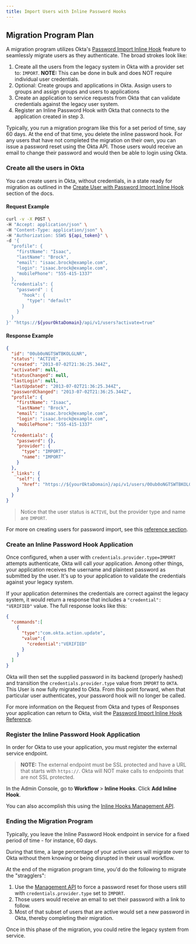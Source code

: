 ```yaml
---
title: Import Users with Inline Password Hooks
---
```


## Migration Program Plan

A migration program utilizes Okta's [Password Import Inline Hook](/docs/reference/password-hook/) feature to seamlessly migrate users as they authenticate. The broad strokes look like:

1. Create all the users from the legacy system in Okta with a provider set to: `IMPORT`. **NOTE:** This can be done in bulk and does NOT require individual user credentials.
2. Optional: Create groups and applications in Okta. Assign users to groups and assign groups and users to applications
3. Create an application to service requests from Okta that can validate credentials against the legacy user system.
4. Register an Inline Password Hook with Okta that connects to the application created in step 3.

Typically, you run a migration program like this for a set period of time, say 60 days. At the end of that time, you delete the inline password hook. For any users that have not completed the migration on their own, you can issue a password reset using the Okta API. Those users would receive an email to change their password and would then be able to login using Okta.

### Create all the users in Okta

You can create users in Okta, without credentials, in a state ready for migration as outlined in the [Create User with Password Import Inline Hook](/docs/reference/api/users/#create-user-with-password-import-inline-hook) section of the docs.


#### Request Example

```bash
curl -v -X POST \
-H "Accept: application/json" \
-H "Content-Type: application/json" \
-H "Authorization: SSWS ${api_token}" \
-d '{
  "profile": {
    "firstName": "Isaac",
    "lastName": "Brock",
    "email": "isaac.brock@example.com",
    "login": "isaac.brock@example.com",
    "mobilePhone": "555-415-1337"
  },
  "credentials": {
    "password" : {
      "hook": {
        "type": "default"
      }
    }
  }
}' "https://${yourOktaDomain}/api/v1/users?activate=true"
```

#### Response Example

```json
{
  "id": "00ub0oNGTSWTBKOLGLNR",
  "status": "ACTIVE",
  "created": "2013-07-02T21:36:25.344Z",
  "activated": null,
  "statusChanged": null,
  "lastLogin": null,
  "lastUpdated": "2013-07-02T21:36:25.344Z",
  "passwordChanged": "2013-07-02T21:36:25.344Z",
  "profile": {
    "firstName": "Isaac",
    "lastName": "Brock",
    "email": "isaac.brock@example.com",
    "login": "isaac.brock@example.com",
    "mobilePhone": "555-415-1337"
  },
  "credentials": {
    "password": {},
    "provider": {
      "type": "IMPORT",
      "name": "IMPORT"
    }
  },
  "_links": {
    "self": {
      "href": "https://${yourOktaDomain}/api/v1/users/00ub0oNGTSWTBKOLGLNR"
    }
  }
}
```

> Notice that the user status is `ACTIVE`, but the provider type and name are `IMPORT`.

For more on creating users for password import, see this [reference section](/docs/reference/api/users/#create-user-with-password-import-inline-hook).

### Create an Inline Password Hook Application

Once configured, when a user with `credentials.provider.type=IMPORT` attempts authenticate, Okta will call _your_ application. Among other things, your application receives the username and plaintext password as submitted by the user. It's up to your application to validate the credentials against your legacy system.

If your application determines the credentials are correct against the legacy system, it would return a response that includes a `"credential": "VERIFIED"` value. The full response looks like this:

```json
{
  "commands":[
    {
      "type":"com.okta.action.update",
      "value":{
        "credential":"VERIFIED"
      }
    }
  ]
}
```

Okta will then set the supplied password in its backend (properly hashed) and transition the `credentials.provider.type` value from `IMPORT` to `OKTA`. This User is now fully migrated to Okta. From this point forward, when that particular user authenticates, your password hook will no longer be called.

For more information on the Request from Okta and types of Responses your application can return to Okta, visit the [Password Import Inline Hook Reference](/docs/reference/password-hook/).

### Register the Inline Password Hook Application

In order for Okta to use your application, you must register the external service endpoint.

> **NOTE:** The external endpoint must be SSL protected and have a URL that starts with `https://`. Okta will NOT make calls to endpoints that are not SSL protected.

In the Admin Console, go to **Workflow** > **Inline Hooks**. Click **Add Inline Hook**.

You can also accomplish this using the [Inline Hooks Management API](/docs/reference/api/inline-hooks/).

### Ending the Migration Program

Typically, you leave the Inline Password Hook endpoint in service for a fixed period of time - for instance, 60 days.

During that time, a large percentage of your active users will migrate over to Okta without them knowing or being disrupted in their usual workflow.

At the end of the migration program time, you'd do the following to migrate the "stragglers":

1. Use the [Management API](/docs/reference/api/users/#reset-password) to force a password reset for those users still with `credentials.provider.type` set to `IMPORT`.
2. Those users would receive an email to set their password with a link to follow.
3. Most of that subset of users that are active would set a new password in Okta, thereby completing their migration.

Once in this phase of the migration, you could retire the legacy system from service.
